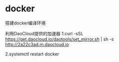 # docker

搭建docker编译环境


利用DaoCloud提供的加速器
1.curl -sSL https://get.daocloud.io/daotools/set_mirror.sh | sh -s http://2a22c3ad.m.daocloud.io

2.systemctl restart docker

